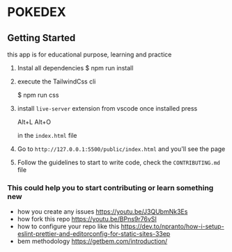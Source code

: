 # POKEDEX

## Getting Started

this app is for educational purpose, learning and practice

1. Instal all dependencies
   $ npm run install

2. execute the TailwindCss cli

   $ npm run css

3. install `live-server` extension from vscode once installed press

   Alt+L Alt+O

   in the `index.html` file

4. Go to `http://127.0.0.1:5500/public/index.html` and you'll see the page

5. Follow the guidelines to start to write code, check the `CONTRIBUTING.md` file

### This could help you to start contributing or learn something new

- how you create any issues <https://youtu.be/J3QUbmNk3Es>
- how fork this repo <https://youtu.be/BPns9r76vSI>
- how to configure your repo like this <https://dev.to/npranto/how-i-setup-eslint-prettier-and-editorconfig-for-static-sites-33ep>
- bem methodology <https://getbem.com/introduction/>
